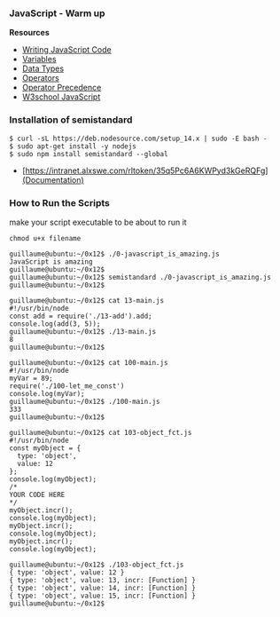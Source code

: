 ### JavaScript - Warm up

**Resources**
 - [Writing JavaScript Code](https://intranet.alxswe.com/rltoken/3HLjEesLsmyWfRUWnxgUGg)
 - [Variables](https://intranet.alxswe.com/rltoken/zgOWmcpVLZFEmFlmuwayyg)
 - [Data Types](https://intranet.alxswe.com/rltoken/VPd6JWaLrwOBzjAeXNAEqg)
 - [Operators](https://intranet.alxswe.com/rltoken/3HLjEesLsmyWfRUWnxgUGg)
 - [Operator Precedence](https://intranet.alxswe.com/rltoken/PHtcJJk30gBNmlFQ9R4RVg)
 - [W3school JavaScript](https://www.w3schools.com/js/default.asp)

### Installation of semistandard

```
$ curl -sL https://deb.nodesource.com/setup_14.x | sudo -E bash -
$ sudo apt-get install -y nodejs
$ sudo npm install semistandard --global
```
 - [https://intranet.alxswe.com/rltoken/35q5Pc6A6KWPyd3kGeRQFg](Documentation)

### How to Run the Scripts

make your script executable to  be about to run it
```
chmod u+x filename
```

```
guillaume@ubuntu:~/0x12$ ./0-javascript_is_amazing.js 
JavaScript is amazing
guillaume@ubuntu:~/0x12$ 
guillaume@ubuntu:~/0x12$ semistandard ./0-javascript_is_amazing.js 
guillaume@ubuntu:~/0x12$

guillaume@ubuntu:~/0x12$ cat 13-main.js
#!/usr/bin/node
const add = require('./13-add').add;
console.log(add(3, 5));
guillaume@ubuntu:~/0x12$ ./13-main.js
8
guillaume@ubuntu:~/0x12$ 

guillaume@ubuntu:~/0x12$ cat 100-main.js
#!/usr/bin/node
myVar = 89;
require('./100-let_me_const')
console.log(myVar);
guillaume@ubuntu:~/0x12$ ./100-main.js
333
guillaume@ubuntu:~/0x12$

guillaume@ubuntu:~/0x12$ cat 103-object_fct.js
#!/usr/bin/node
const myObject = {
  type: 'object',
  value: 12
};
console.log(myObject);
/*
YOUR CODE HERE
*/
myObject.incr();
console.log(myObject);
myObject.incr();
console.log(myObject);
myObject.incr();
console.log(myObject);

guillaume@ubuntu:~/0x12$ ./103-object_fct.js 
{ type: 'object', value: 12 }
{ type: 'object', value: 13, incr: [Function] }
{ type: 'object', value: 14, incr: [Function] }
{ type: 'object', value: 15, incr: [Function] }
guillaume@ubuntu:~/0x12$  
```

